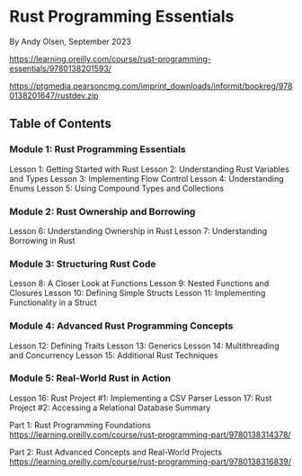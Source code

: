 # Rust Programming Essentials

By Andy Olsen, September 2023

https://learning.oreilly.com/course/rust-programming-essentials/9780138201593/

https://ptgmedia.pearsoncmg.com/imprint_downloads/informit/bookreg/9780138201647/rustdev.zip

## Table of Contents

### Module 1: Rust Programming Essentials

Lesson 1: Getting Started with Rust
Lesson 2: Understanding Rust Variables and Types
Lesson 3: Implementing Flow Control
Lesson 4: Understanding Enums
Lesson 5: Using Compound Types and Collections

### Module 2: Rust Ownership and Borrowing

Lesson 6: Understanding Ownership in Rust
Lesson 7: Understanding Borrowing in Rust

### Module 3: Structuring Rust Code

Lesson 8: A Closer Look at Functions
Lesson 9: Nested Functions and Closures
Lesson 10: Defining Simple Structs
Lesson 11: Implementing Functionality in a Struct

### Module 4: Advanced Rust Programming Concepts

Lesson 12: Defining Traits
Lesson 13: Generics
Lesson 14: Multithreading and Concurrency
Lesson 15: Additional Rust Techniques

### Module 5: Real-World Rust in Action

Lesson 16: Rust Project #1: Implementing a CSV Parser
Lesson 17: Rust Project #2: Accessing a Relational Database
Summary

Part 1: Rust Programming Foundations
https://learning.oreilly.com/course/rust-programming-part/9780138314378/

Part 2: Rust Advanced Concepts and Real-World Projects
https://learning.oreilly.com/course/rust-programming-part/9780138316839/
